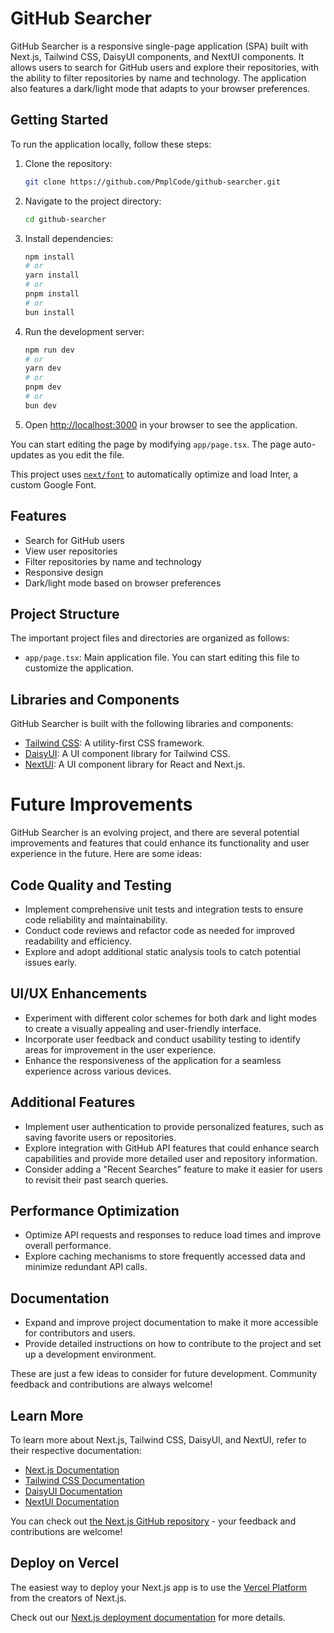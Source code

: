 # GitHub Searcher

GitHub Searcher is a responsive single-page application (SPA) built with Next.js, Tailwind CSS, DaisyUI components, and NextUI components. It allows users to search for GitHub users and explore their repositories, with the ability to filter repositories by name and technology. The application also features a dark/light mode that adapts to your browser preferences.

## Getting Started

To run the application locally, follow these steps:

1. Clone the repository:

    ```bash
    git clone https://github.com/PmplCode/github-searcher.git
    ```

2. Navigate to the project directory:

    ```bash
    cd github-searcher
    ```

3. Install dependencies:

    ```bash
    npm install
    # or
    yarn install
    # or
    pnpm install
    # or
    bun install
    ```

4. Run the development server:

    ```bash
    npm run dev
    # or
    yarn dev
    # or
    pnpm dev
    # or
    bun dev
    ```

5. Open [http://localhost:3000](http://localhost:3000) in your browser to see the application.

You can start editing the page by modifying `app/page.tsx`. The page auto-updates as you edit the file.

This project uses [`next/font`](https://nextjs.org/docs/basic-features/font-optimization) to automatically optimize and load Inter, a custom Google Font.

## Features

- Search for GitHub users
- View user repositories
- Filter repositories by name and technology
- Responsive design
- Dark/light mode based on browser preferences

## Project Structure

The important project files and directories are organized as follows:

- `app/page.tsx`: Main application file. You can start editing this file to customize the application.

## Libraries and Components

GitHub Searcher is built with the following libraries and components:

- [Tailwind CSS](https://tailwindcss.com/): A utility-first CSS framework.
- [DaisyUI](https://daisyui.com/): A UI component library for Tailwind CSS.
- [NextUI](https://nextui.org/): A UI component library for React and Next.js.

# Future Improvements

GitHub Searcher is an evolving project, and there are several potential improvements and features that could enhance its functionality and user experience in the future. Here are some ideas:

## Code Quality and Testing

- Implement comprehensive unit tests and integration tests to ensure code reliability and maintainability.
- Conduct code reviews and refactor code as needed for improved readability and efficiency.
- Explore and adopt additional static analysis tools to catch potential issues early.

## UI/UX Enhancements

- Experiment with different color schemes for both dark and light modes to create a visually appealing and user-friendly interface.
- Incorporate user feedback and conduct usability testing to identify areas for improvement in the user experience.
- Enhance the responsiveness of the application for a seamless experience across various devices.

## Additional Features

- Implement user authentication to provide personalized features, such as saving favorite users or repositories.
- Explore integration with GitHub API features that could enhance search capabilities and provide more detailed user and repository information.
- Consider adding a "Recent Searches" feature to make it easier for users to revisit their past search queries.

## Performance Optimization

- Optimize API requests and responses to reduce load times and improve overall performance.
- Explore caching mechanisms to store frequently accessed data and minimize redundant API calls.

## Documentation

- Expand and improve project documentation to make it more accessible for contributors and users.
- Provide detailed instructions on how to contribute to the project and set up a development environment.

These are just a few ideas to consider for future development. Community feedback and contributions are always welcome!

## Learn More

To learn more about Next.js, Tailwind CSS, DaisyUI, and NextUI, refer to their respective documentation:

- [Next.js Documentation](https://nextjs.org/docs)
- [Tailwind CSS Documentation](https://tailwindcss.com/docs)
- [DaisyUI Documentation](https://daisyui.com/docs)
- [NextUI Documentation](https://nextui.org/docs)

You can check out [the Next.js GitHub repository](https://github.com/vercel/next.js/) - your feedback and contributions are welcome!

## Deploy on Vercel

The easiest way to deploy your Next.js app is to use the [Vercel Platform](https://vercel.com/new?utm_medium=default-template&filter=next.js&utm_source=create-next-app&utm_campaign=create-next-app-readme) from the creators of Next.js.

Check out our [Next.js deployment documentation](https://nextjs.org/docs/deployment) for more details.